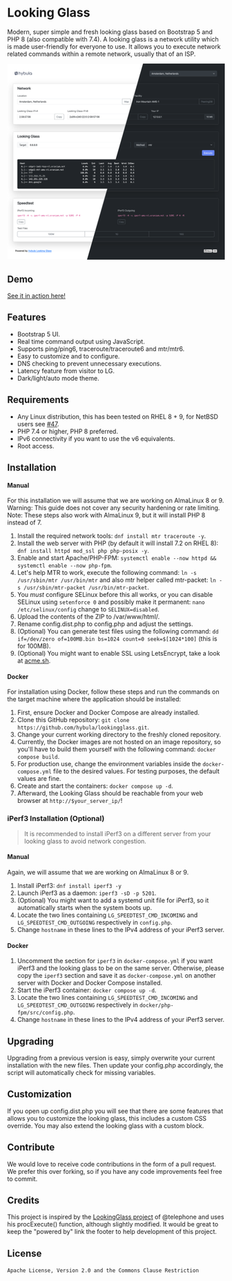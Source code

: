 # Looking Glass
Modern, super simple and fresh looking glass based on Bootstrap 5 and PHP 8 (also compatible with 7.4). A looking glass is a network utility which is
made user-friendly for everyone to use. It allows you to execute network related commands within a remote network, usually that of an ISP.

[![](screenshot.png)](https://lg-nl-ams.hybula.net/)

## Demo
[See it in action here!](https://lg-nl-ams.hybula.net/)

## Features
- Bootstrap 5 UI.
- Real time command output using JavaScript.
- Supports ping/ping6, traceroute/traceroute6 and mtr/mtr6.
- Easy to customize and to configure.
- DNS checking to prevent unnecessary executions.
- Latency feature from visitor to LG.
- Dark/light/auto mode theme.

## Requirements
- Any Linux distribution, this has been tested on RHEL 8 + 9, for NetBSD users see [#47](https://github.com/hybula/lookingglass/issues/47).
- PHP 7.4 or higher, PHP 8 preferred.
- IPv6 connectivity if you want to use the v6 equivalents.
- Root access.

## Installation
#### Manual
For this installation we will assume that we are working on AlmaLinux 8 or 9. Warning: This guide does not cover any security hardening or rate limiting.
Note: These steps also work with AlmaLinux 9, but it will install PHP 8 instead of 7.

1. Install the required network tools: `dnf install mtr traceroute -y`.
2. Install the web server with PHP (by default it will install 7.2 on RHEL 8): `dnf install httpd mod_ssl php php-posix -y`.
3. Enable and start Apache/PHP-FPM: `systemctl enable --now httpd && systemctl enable --now php-fpm`.
4. Let's help MTR to work, execute the following command: `ln -s /usr/sbin/mtr /usr/bin/mtr` and also mtr helper called mtr-packet: `ln -s /usr/sbin/mtr-packet /usr/bin/mtr-packet`.
5. You *must* configure SELinux before this all works, or you can disable SELinux using `setenforce 0` and possibly make it permanent: `nano /etc/selinux/config` change to `SELINUX=disabled`.
6. Upload the contents of the ZIP to /var/www/html/.
7. Rename config.dist.php to config.php and adjust the settings.
8. (Optional) You can generate test files using the following command: `dd if=/dev/zero of=100MB.bin bs=1024 count=0 seek=$[1024*100]` (this is for 100MB).
9. (Optional) You might want to enable SSL using LetsEncrypt, take a look at [acme.sh](https://github.com/acmesh-official/acme.sh).

#### Docker
For installation using Docker, follow these steps and run the commands on the target machine where the application should be installed:

1. First, ensure Docker and Docker Compose are already installed.
2. Clone this GitHub repository: `git clone https://github.com/hybula/lookingglass.git`.
3. Change your current working directory to the freshly cloned repository.
4. Currently, the Docker images are not hosted on an image repository, so you'll have to build them yourself with the following command: `docker compose build`.
5. For production use, change the environment variables inside the `docker-compose.yml` file to the desired values. For testing purposes, the default values are fine.
6. Create and start the containers: `docker compose up -d`.
7. Afterward, the Looking Glass should be reachable from your web browser at `http://$your_server_ip/`!

### iPerf3 Installation (Optional)
> It is recommended to install iPerf3 on a different server from your looking glass to avoid network congestion.

#### Manual
Again, we will assume that we are working on AlmaLinux 8 or 9.
1. Install iPerf3: `dnf install iperf3 -y`
2. Launch iPerf3 as a daemon: `iperf3 -sD -p 5201`.
3. (Optional) You might want to add a systemd unit file for iPerf3, so it automatically starts when the system boots up.
4. Locate the two lines containing `LG_SPEEDTEST_CMD_INCOMING` and `LG_SPEEDTEST_CMD_OUTGOING` respectively in `config.php`.
5. Change `hostname` in these lines to the IPv4 address of your iPerf3 server.

#### Docker
1. Uncomment the section for `iperf3` in `docker-compose.yml` if you want iPerf3 and the looking glass to be on the same server.
Otherwise, please copy the `iperf3` section and save it as `docker-compose.yml` on another server with Docker and Docker Compose installed.
2. Start the iPerf3 container: `docker compose up -d`.
3. Locate the two lines containing `LG_SPEEDTEST_CMD_INCOMING` and `LG_SPEEDTEST_CMD_OUTGOING` respectively in `docker/php-fpm/src/config.php`.
5. Change `hostname` in these lines to the IPv4 address of your iPerf3 server.

## Upgrading
Upgrading from a previous version is easy, simply overwrite your current installation with the new files. Then update your config.php accordingly, the script will automatically check for missing variables.

## Customization
If you open up config.dist.php you will see that there are some features that allows you to customize the looking glass, this includes a custom CSS override.
You may also extend the looking glass with a custom block.

## Contribute
We would love to receive code contributions in the form of a pull request. We prefer this over forking, so if you have any code improvements feel free to commit.

## Credits
This project is inspired by the [LookingGlass project](https://github.com/telephone/LookingGlass) of @telephone and uses his procExecute() function, although slightly modified.
It would be great to keep the "powered by" link the footer to help development of this project.

## License
```Apache License, Version 2.0 and the Commons Clause Restriction```

